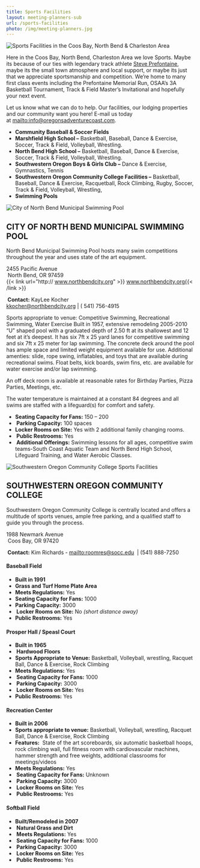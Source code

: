 ```yaml
---
title: Sports Facilities
layout: meeting-planners-sub
url: /sports-facilities
photo: /img/meeting-planners.jpg
---
```

![Sports Facilities in the  Coos Bay, North Bend & Charleston Area](/img/sports-blog-post.jpg)

Here in the Coos Bay, North Bend, Charleston Area we love Sports. Maybe its because of our ties with legendary track athlete [Steve Prefontaine](/steve-prefontaine-story/), maybe its the small town atmosphere and local support, or maybe its just that we appreciate sportsmanship and competition. We’re home to many first class events including the Prefontaine Memorial Run, OSAA’s 3A Basketball Tournament, Track & Field Master’s Invitational and hopefully your next event.

Let us know what we can do to help. Our facilities, our lodging properties and our community want you here! E-mail us today at <mailto:info@oregonsadventurecoast.com>.

* **Community Baseball & Soccer Fields**
* **Marshfield High School –** Basketball, Baseball, Dance & Exercise, Soccer, Track & Field, Volleyball, Wrestling.
* **North Bend High School –** Basketball, Baseball, Dance & Exercise, Soccer, Track & Field, Volleyball, Wrestling.
* **Southwestern Oregon Boys & Girls Club –** Dance & Exercise, Gymnastics, Tennis
* **Southwestern Oregon Community College Facilities –** Basketball, Baseball, Dance & Exercise, Racquetball, Rock Climbing, Rugby, Soccer, Track & Field, Volleyball, Wrestling,
* **Swimming Pools**

<div class="clearfix margin-50px-top"></div>

![City of North Bend Municipal Swimming Pool](/img/nbswimmingpool-695x322.jpg)

## CITY OF NORTH BEND MUNICIPAL SWIMMING POOL

North Bend Municipal Swimming Pool hosts many swim competitions throughout the year and uses state of the art equipment.

2455 Pacific Avenue\
 North Bend, OR 97459\
{{< link url="http:// www.northbendcity.org" >}} www.northbendcity.org{{< /link >}}

** Contact:** KayLee Kocher\
[kkocher@northbendcity.org](<mailto: kkocher@northbendcity.org>) | ( 541) 756-4915

Sports appropriate to venue: Competitive Swimming, Recreational Swimming, Water Exercise Built in 1957, extensive remodeling 2005-2010 “U” shaped pool with a graduated depth of 2.50 ft at its shallowest and 12 feet at it’s deepest. It has six 7ft x 25 yard lanes for competitive swimming and six 7ft x 25 meter for lap swimming. The concrete deck around the pool has ample space and limited weight equipment available for use. Additional amenties: slide, rope swing, inflatables, and toys that are available during recreational swims. Float belts, kick boards, swim fins, etc. are available for water exercise and/or lap swimming.

An off deck room is available at reasonable rates for Birthday Parties, Pizza Parties, Meetings, etc.

The water temperature is maintained at a constant 84 degrees and all swims are staffed with a lifeguard(s) for comfort and safety.

* **Seating Capacity for Fans:** 150 – 200
* ** Parking Capacity:** 100 spaces 
* **Locker Rooms on Site:** Yes with 2 additional family changing rooms.
* ** Public Restrooms:** Yes
* ** Additional Offerings:** Swimming lessons for all ages, competitive swim teams-South Coast Aquatic Team and North Bend High School, Lifeguard Training, and Water Aerobic Classes.

<div class="clearfix margin-50px-top"></div>

![Southwestern Oregon Community College Sports Facilities](/img/track-bldg_sm1-695x322.jpg)

## SOUTHWESTERN OREGON COMMUNITY COLLEGE

Southwestern Oregon Community College is centrally located and offers a multitude of sports venues, ample free parking, and a qualified staff to guide you through the process.

1988 Newmark Avenue\
 Coos Bay, OR 97420

** Contact:** Kim Richards - <mailto:roomres@socc.edu>  | (541) 888-7250

#### Baseball Field

* **Built in 1991**
* **Grass and Turf Home Plate Area**
* **Meets Regulations:** Yes
* **Seating Capacity for Fans:** 1000
* **Parking Capacity:** 3000
* ** Locker Rooms on Site:** No _(short distance away) _
* **Public Restrooms:** Yes

#### Prosper Hall / Speasl Court

* **Built in 1965**
* ** Hardwood Floors **
* **Sports Appropriate to Venue:** Basketball, Volleyball, wrestling, Racquet Ball, Dance & Exercise, Rock Climbing 
* **Meets Regulations:** Yes
* ** Seating Capacity for Fans:** 1000
* ** Parking Capacity:** 3000
* ** Locker Rooms on Site:** Yes
* **Public Restrooms:** Yes

#### Recreation Center

* **Built in 2006**
* **Sports appropriate to venue:** Basketball, Volleyball, wrestling, Racquet Ball, Dance & Exercise, Rock Climbing  
* **Features:**  State of the art scoreboards, six automatic basketball hoops, rock climbing wall, full fitness room with cardiovascular machines, hammer strength and free weights, additional classrooms for meetings/videos 
* **Meets Regulations:** Yes
* ** Seating Capacity for Fans:** Unknown
* ** Parking Capacity:** 3000
* ** Locker Rooms on Site:** Yes
* ** Public Restrooms:** Yes

#### Softball Field

* **Built/Remodeled in 2007**
* ** Natural Grass and Dirt**
* ** Meets Regulations:** Yes
* ** Seating Capacity for Fans:** 1000
* ** Parking Capacity:** 3000
* ** Locker Rooms on Site:** Yes
* ** Public Restrooms:** Yes
